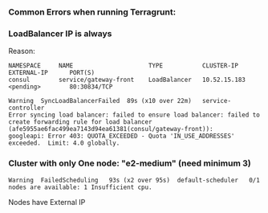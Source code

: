 ### Common Errors when running Terragrunt:

### LoadBalancer IP is always <pending>
Reason:
```text
NAMESPACE     NAME                     TYPE           CLUSTER-IP     EXTERNAL-IP      PORT(S) 
consul        service/gateway-front    LoadBalancer   10.52.15.183   <pending>        80:30834/TCP
```

```text
Warning  SyncLoadBalancerFailed  89s (x10 over 22m)   service-controller  
Error syncing load balancer: failed to ensure load balancer: failed to create forwarding rule for load balancer (afe5955ae6fac499ea7143d94ea61381(consul/gateway-front)): 
googleapi: Error 403: QUOTA_EXCEEDED - Quota 'IN_USE_ADDRESSES' exceeded.  Limit: 4.0 globally.
```


### Cluster with only One node: "e2-medium" (need minimum 3)

```text
Warning  FailedScheduling   93s (x2 over 95s)  default-scheduler   0/1 nodes are available: 1 Insufficient cpu. 
```

Nodes have External IP
